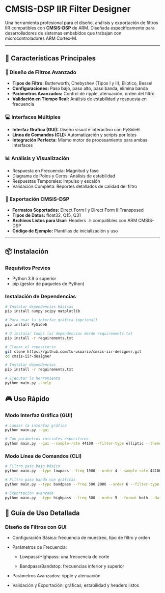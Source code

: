 # CMSIS-DSP IIR Filter Designer

Una herramienta profesional para el diseño, análisis y exportación de filtros IIR compatibles con **CMSIS-DSP** de ARM. Diseñada específicamente para desarrolladores de sistemas embebidos que trabajan con microcontroladores ARM Cortex-M.

---

## 🚀 Características Principales

### 🎯 Diseño de Filtros Avanzado
- **Tipos de Filtro:** Butterworth, Chebyshev (Tipos I y II), Elíptico, Bessel  
- **Configuraciones:** Paso bajo, paso alto, paso banda, elimina banda  
- **Parámetros Avanzados:** Control de ripple, atenuación, orden del filtro  
- **Validación en Tiempo Real:** Análisis de estabilidad y respuesta en frecuencia  

### 💻 Interfaces Múltiples
- **Interfaz Gráfica (GUI):** Diseño visual e interactivo con PySide6  
- **Línea de Comandos (CLI):** Automatización y scripts por lotes  
- **Integración Perfecta:** Mismo motor de procesamiento para ambas interfaces  

### 📊 Análisis y Visualización
- Respuesta en Frecuencia: Magnitud y fase  
- Diagrama de Polos y Ceros: Análisis de estabilidad  
- Respuestas Temporales: Impulso y escalón  
- Validación Completa: Reportes detallados de calidad del filtro  

### 🔧 Exportación CMSIS-DSP
- **Formatos Soportados:** Direct Form I y Direct Form II Transposed  
- **Tipos de Datos:** float32, Q15, Q31  
- **Archivos Listos para Usar:** Headers `.h` compatibles con ARM CMSIS-DSP  
- **Código de Ejemplo:** Plantillas de inicialización y uso  

---

## 📦 Instalación

### Requisitos Previos
- Python 3.8 o superior  
- pip (gestor de paquetes de Python)  

### Instalación de Dependencias
```bash
# Instalar dependencias básicas
pip install numpy scipy matplotlib

# Para usar la interfaz gráfica (opcional)
pip install PySide6

# O instalar todas las dependencias desde requirements.txt
pip install -r requirements.txt

# Clonar el repositorio
git clone https://github.com/tu-usuario/cmsis-iir-designer.git
cd cmsis-iir-designer

# Instalar dependencias
pip install -r requirements.txt

# Ejecutar la herramienta
python main.py --help

```
## 🎮 Uso Rápido
### Modo Interfaz Gráfica (GUI)

```bash
# Lanzar la interfaz gráfica
python main.py --gui

# Con parámetros iniciales específicos
python main.py --gui --sample-rate 44100 --filter-type elliptic --theme dark

```
### Modo Línea de Comandos (CLI)
```bash
# Filtro paso bajo básico
python main.py --type lowpass --freq 1000 --order 4 --sample-rate 44100

# Filtro paso banda con gráficas
python main.py --type bandpass --freq 500 2000 --order 6 --filter-type chebyshev1 --plot

# Exportación avanzada
python main.py --type highpass --freq 300 --order 5 --format both --data-type q15 --output my_filter.h


```

## 📖 Guía de Uso Detallada

### Diseño de Filtros con GUI

- Configuración Básica: frecuencia de muestreo, tipo de filtro y orden

- Parámetros de Frecuencia:

    - Lowpass/Highpass: una frecuencia de corte

    - Bandpass/Bandstop: frecuencias inferior y superior

- Parámetros Avanzados: ripple y atenuación

- Validación y Exportación: gráficas, estabilidad y headers listos
